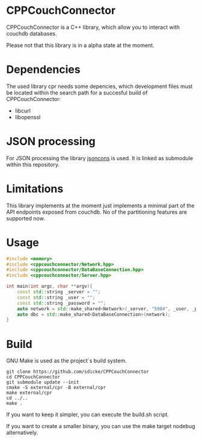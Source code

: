 # CPPCouchConnector

CPPCouchConnector is a C++ library, which allow you to interact with couchdb databases.

Please not that this library is in a alpha state at the moment.

# Dependencies

The used library cpr needs some depencies, which development files must be located within the search path for a succesful build of CPPCouchConnector:
* libcurl
* libopenssl

# JSON processing
For JSON processing the library  [jsoncons](https://github.com/danielaparker/jsoncons) is used. It is linked as submodule within this repository.

# Limitations

This library implements at the moment just implements a minimal part of the API endpoints exposed from couchdb. No of the partitioning features are supported now.

# Usage

```cpp
#include <memory>
#include <cppcouchconnector/Network.hpp>
#include <cppcouchconnector/DataBaseConnection.hpp>
#include <cppcouchconnector/Server.hpp>

int main(int argc, char **argv){
	const std::string _server = "";
	const std::string _user = "";
	const std::string _password = "";
	auto network = std::make_shared<Network>(_server, "5984", _user, _password);
	auto dbc = std::make_shared<DataBaseConnection>(network);
}
```

# Build

GNU Make is used as the project`s build system.

```
git clone https://github.com/sdicke/CPPCouchConnector
cd CPPCouchConnector
git submodule update --init
cmake -S external/cpr -B external/cpr
make external/cpr
cd ../..
make .
```
If you want to keep it simpler, you can execute the build.sh script.

If you want to create a smaller binary, you can use the make target nodebug alternatively.

